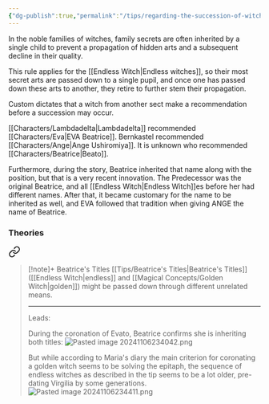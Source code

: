 ```yaml
---
{"dg-publish":true,"permalink":"/tips/regarding-the-succession-of-witches/","created":"2025-02-27T17:44:12.110+01:00","updated":"2025-03-18T20:09:12.269+01:00"}
---
```


In the noble families of witches, family secrets are often inherited by a single child to prevent a propagation of hidden arts and a subsequent decline in their quality.

This rule applies for the [[Endless Witch\|Endless witches]], so their most secret arts are passed down to a single pupil, and once one has passed down these arts to another, they retire to further stem their propagation.

Custom dictates that a witch from another sect make a recommendation before a succession may occur.

[[Characters/Lambdadelta\|Lambdadelta]] recommended [[Characters/Eva\|EVA Beatrice]]. Bernkastel recommended [[Characters/Ange\|Ange Ushiromiya]]. It is unknown who recommended [[Characters/Beatrice\|Beato]].

Furthermore, during the story, Beatrice inherited that name along with the position, but that is a very recent innovation. The Predecessor was the original Beatrice, and all [[Endless Witch\|Endless Witch]]es before her had different names. After that, it became customary for the name to be inherited as well, and EVA followed that tradition when giving ANGE the name of Beatrice.



### Theories


<div class="transclusion internal-embed is-loaded"><a class="markdown-embed-link" href="/blue-truths/rondo-of-magic-and-rhymes/#c70983" aria-label="Open link"><svg xmlns="http://www.w3.org/2000/svg" width="24" height="24" viewBox="0 0 24 24" fill="none" stroke="currentColor" stroke-width="2" stroke-linecap="round" stroke-linejoin="round" class="svg-icon lucide-link"><path d="M10 13a5 5 0 0 0 7.54.54l3-3a5 5 0 0 0-7.07-7.07l-1.72 1.71"></path><path d="M14 11a5 5 0 0 0-7.54-.54l-3 3a5 5 0 0 0 7.07 7.07l1.71-1.71"></path></svg></a><div class="markdown-embed">



> [!note]+ Beatrice's Titles
> [[Tips/Beatrice's Titles\|Beatrice's Titles]] ([[Endless Witch\|endless]] and [[Magical Concepts/Golden Witch\|golden]]) might be passed down through different unrelated means.
> 
> --- 
> Leads:
> 
> During the coronation of Evato, Beatrice confirms she is inheriting both titles:
> ![Pasted image 20241106234042.png](/img/user/Attachments/Pasted%20image%2020241106234042.png)
>
> But while according to Maria's diary the main criterion for coronating a golden witch seems to be solving the epitaph, the sequence of endless witches as described in the tip seems to be a lot older, pre-dating Virgilia by some generations.
>  ![Pasted image 20241106234411.png](/img/user/Attachments/Pasted%20image%2020241106234411.png)

</div></div>

